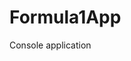 # Formula1App
Console application                    



























































































































